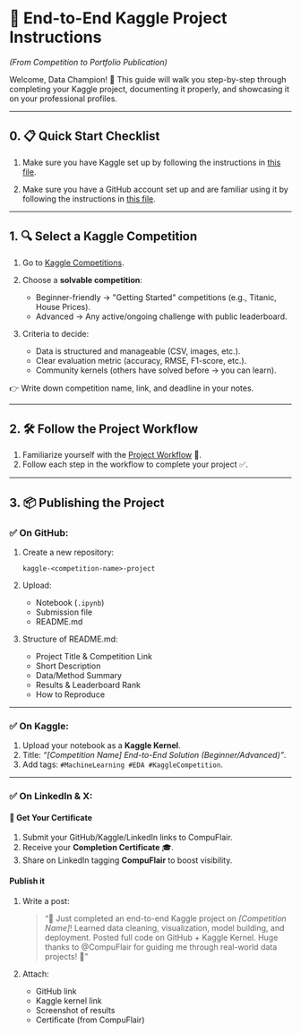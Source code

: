 
# 🚀 End-to-End Kaggle Project Instructions

*(From Competition to Portfolio Publication)*

Welcome, Data Champion! 🎉
This guide will walk you step-by-step through completing your Kaggle project, documenting it properly, and showcasing it on your professional profiles.

---

## 0. 📋 Quick Start Checklist

1. Make sure you have Kaggle set up by following the instructions in [this file](Docs/Setup_Kaggle.md).

2. Make sure you have a GitHub account set up and are familiar using it by following the instructions in [this file](Docs/Setup_GitHub.md).


---


## 1. 🔍 Select a Kaggle Competition

1. Go to [Kaggle Competitions](https://www.kaggle.com/competitions).
2. Choose a **solvable competition**:

   * Beginner-friendly → "Getting Started" competitions (e.g., Titanic, House Prices).
   * Advanced → Any active/ongoing challenge with public leaderboard.
3. Criteria to decide:

   * Data is structured and manageable (CSV, images, etc.).
   * Clear evaluation metric (accuracy, RMSE, F1-score, etc.).
   * Community kernels (others have solved before → you can learn).

👉 Write down competition name, link, and deadline in your notes.

---

## 2. 🛠️ Follow the Project Workflow

1. Familiarize yourself with the [Project Workflow](Docs/Project_Workflow.md) 📖.
2. Follow each step in the workflow to complete your project ✅.

---

## 3. 📦 Publishing the Project

### ✅ On GitHub:

1. Create a new repository:

   ```
   kaggle-<competition-name>-project
   ```

2. Upload:

   * Notebook (`.ipynb`)
   * Submission file
   * README.md

3. Structure of README.md:

   * Project Title & Competition Link
   * Short Description
   * Data/Method Summary
   * Results & Leaderboard Rank
   * How to Reproduce

---

### ✅ On Kaggle:

1. Upload your notebook as a **Kaggle Kernel**.
2. Title: *“\[Competition Name] End-to-End Solution (Beginner/Advanced)”*.
3. Add tags: `#MachineLearning #EDA #KaggleCompetition`.

---

### ✅ On LinkedIn & X:

#### 🏅 Get Your Certificate

1. Submit your GitHub/Kaggle/LinkedIn links to CompuFlair.
2. Receive your **Completion Certificate** 🎓.
3. Share on LinkedIn tagging **CompuFlair** to boost visibility.

#### Publish it
1. Write a post:

   > “🚀 Just completed an end-to-end Kaggle project on *\[Competition Name]*!
   > Learned data cleaning, visualization, model building, and deployment.
   > Posted full code on GitHub + Kaggle Kernel.
   > Huge thanks to @CompuFlair for guiding me through real-world data projects! 🎯”

2. Attach:

   * GitHub link
   * Kaggle kernel link
   * Screenshot of results
   * Certificate (from CompuFlair)


